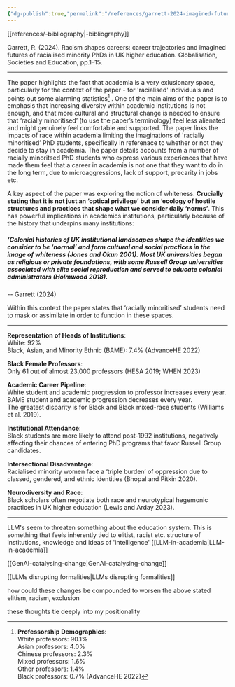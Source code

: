 ```yaml
---
{"dg-publish":true,"permalink":"/references/garrett-2024-imagined-futures-of-racialised-phds/"}
---
```



[[references/-bibliography\|-bibliography]]

Garrett, R. (2024). Racism shapes careers: career trajectories and imagined futures of racialised minority PhDs in UK higher education. Globalisation, Societies and Education, pp.1–15.

---

The paper highlights the fact that academia is a very exlusionary space, particularly for the context of the paper - for 'racialised' individuals and points out some alarming statistics[^1] . 
One of the main aims of the paper is to emphasis that increasing diversity within academic institutions is not enough, and that more cultural and structural change is needed to ensure that ‘racially minoritised’ (to use the paper’s terminology) feel less alienated and might genuinely feel comfortable and supported. The paper links the impacts of race within academia limiting the imaginations of 'racially minoritised’ PhD students, specifically in referenace to whether or not they decide to stay in academia. The paper details accounts from a number of racially minoritsed PhD students who express various experiences that have made them feel that a career in academia is not one that they want to do in the long term, due to microaggressions, lack of support, precarity in jobs etc.

A key aspect of the paper was exploring the notion of whiteness. **Crucially stating that it is not just an ‘optical privilege’ but an ‘ecology of hostile structures and practices that shape what we consider daily ‘norms’**. This has powerful implications in academics institutions, particularly because of the history that underpins many institutions: 

##### _‘Colonial histories of UK institutional landscapes shape the identities we consider to be ‘normal’ and form cultural and social practices in the image of whiteness (Jones and Okun 2001). Most UK universities began as religious or private foundations, with some Russell Group universities associated with elite social reproduction and served to educate colonial administrators (Holmwood 2018)._ 
-- Garrett (2024)

Within this context the paper states that ‘racially minoritised’ students need to mask or assimilate in order to function in these spaces.

---

[^1]: **Professorship Demographics**:  
White professors: 90.1%  
Asian professors: 4.0%  
Chinese professors: 2.3%  
Mixed professors: 1.6%  
Other professors: 1.4%  
Black professors: 0.7% (AdvanceHE 2022)  
  
**Representation of Heads of Institutions**:  
White: 92%  
Black, Asian, and Minority Ethnic (BAME): 7.4% (AdvanceHE 2022)  
  
**Black Female Professors**:  
Only 61 out of almost 23,000 professors (HESA 2019; WHEN 2023)  
  
**Academic Career Pipeline**:  
White student and academic progression to professor increases every year.  
BAME student and academic progression decreases every year.  
The greatest disparity is for Black and Black mixed-race students (Williams et al. 2019).  
  
**Institutional Attendance**:  
Black students are more likely to attend post-1992 institutions, negatively affecting their chances of entering PhD programs that favor Russell Group candidates.  
  
**Intersectional Disadvantage**:  
Racialised minority women face a ‘triple burden’ of oppression due to classed, gendered, and ethnic identities (Bhopal and Pitkin 2020).  
  
**Neurodiversity and Race**:  
Black scholars often negotiate both race and neurotypical hegemonic practices in UK higher education (Lewis and Arday 2023).

---

LLM's seem to threaten something about the education system. This is something that feels inherently tied to elitist, racist etc. structure of institutions, knowledge and ideas of 'intelligence'
[[LLM-in-academia\|LLM-in-academia]]

[[GenAI-catalysing-change\|GenAI-catalysing-change]]

[[LLMs disrupting formalities\|LLMs disrupting formalities]]

how could these changes be compounded to worsen the above stated elitism, racism, exclusion

these thoughts tie deeply into my positionality